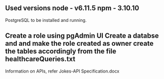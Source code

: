 Used versions 
node - v6.11.5 
npm - 3.10.10 
-----------------------------
PostgreSQL to be installed and running.

Create a role using pgAdmin UI
Create a databse and and make the role created as owner
create the tables accordingly from the file healthcareQueries.txt
------------------------------
Information on APIs, refer Jokes-API Specification.docx

